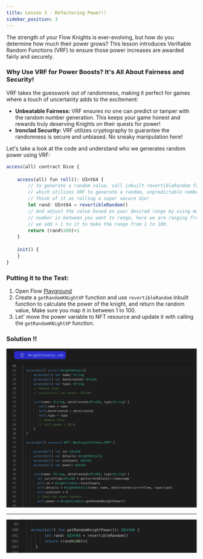 ```yaml
---
title: Lesson 3 - Refactoring Power!!
sidebar_position: 3
---
```


The strength of your Flow Knights is ever-evolving, but how do you determine how much their power grows? This lesson introduces Verifiable Random Functions (VRF) to ensure those power increases are awarded fairly and securely.

### **Why Use VRF for Power Boosts? It's All About Fairness and Security!**

VRF takes the guesswork out of randomness, making it perfect for games where a touch of uncertainty adds to the excitement:

- **Unbeatable Fairness:** VRF ensures no one can predict or tamper with the random number generation. This keeps your game honest and rewards truly deserving Knights on their quests for power!
- **Ironclad Security:** VRF utilizes cryptography to guarantee the randomness is secure and unbiased. No sneaky manipulation here!

Let's take a look at the code and understand who we generates random power using VRF:

```jsx
access(all) contract Dice {

    access(all) fun roll(): UInt64 {
        // to generate a random value, call inbuilt revertibleRandom function
        // which utilizes VRF to generate a random, unpredictable number.
        // Think of it as rolling a super secure die!
        let rand: UInt64 = revertibleRandom()
        // And adjust the value based on your desired range by using modulus % and the
        // number in between you want to range, here we are ranging from 0 to 99
        // we add + 1 to it to make the range from 1 to 100.
        return (rand%100)+1
    }

    init() {
    }
}
```

### **Putting it to the Test:**

1. Open Flow [Playground](https://play.flow.com/)
2. Create a `getRandomKNightXP` function and use `revertibleRandom` inbuilt function to calculate the power of the knight, and return the random value, Make sure you map it in between 1 to 100.
3. Let' move the power variable to NFT resource and update it with calling the `getRandomKNightXP` function.

### Solution !!

![Alt text](image-6.png)

---

![Alt text](image-7.png)
